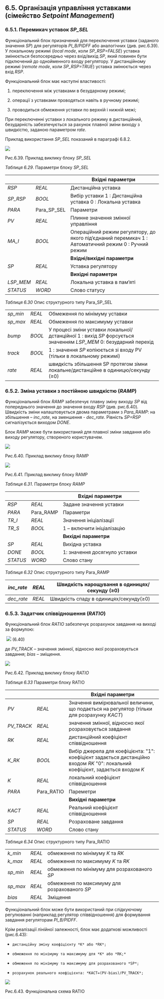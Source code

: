 ## 6.5. Організація управління уставками (сімейство *Setpoint* *Management*)

### 6.5.1.  Перемикач уставок *SP_SEL*

Функціональний блок призначений для переключення уставки (заданого значення *SP*) для регуляторів *PI_B/PIDFF* або аналогічних (див. рис.6.39). У локальному режимі (*local* *mode*, коли *SP_RSP=FALSE*) уставка змінюється безпосередньо через вхід/вихід *SP*, який повинен бути підключений до однойменного входу регулятору. У дистанційному режимі (*remote* *mode*, коли *SP_RSP=TRUE*) уставка змінюється через вхід *RSP*.

Функціональний блок має наступні властивості:

1)  переключення між уставками в безударному режимі;

2)  операції з уставками проводяться навіть в ручному режимі;

3)  проводиться обмеження уставки по верхній і нижній межі;

При переключенні уставки з локального режиму в дистанційний, безударність забезпечується за рахунок плавної зміни виходу з швидкістю, заданою параметром *rate*. 

Приклад використання *SP_SEL* показаний в параграфі 6.8.2. 

![](media6/6_39.png)

Рис.6.39. Приклад виклику блоку *SP_SEL*

*Таблиця* *6.29*. Параметри блоку *SP_SEL*

|           |             | Вхідні  параметри                                            |
| --------- | ----------- | ------------------------------------------------------------ |
| *RSP*     | *REAL*      | Дистанційна уставка                                          |
| *SP_RSP*  | *BOOL*      | Вибір уставки  1 : Дистанційна уставка   0 : Локальна уставка |
| *PARA*    | Para_SP_SEL | Параметри                                                    |
| *PV*      | *REAL*      | Плинне значення змінної  управління                          |
| *MA_I*    | *BOOL*      | Операційний режим  регулятору, до якого під’єднаний перемикач  1 : Автоматичний режим   0 : Ручний режим |
|           |             | **Вхідні/вихідні  параметри**                                |
| *SP*      | *REAL*      | Уставка регулятору                                           |
|           |             | **Вихідні  параметри**                                       |
| *LSP_MEM* | *REAL*      | Локальна уставка в  пам’яті                                  |
| *STATUS*  | *WORD*      | Слово статусу                                                |

*Таблиця* *6.30* Опис структурного типу Para_SP_SEL

|          |        |                                                              |
| -------- | ------ | ------------------------------------------------------------ |
| *sp_min* | *REAL* | Обмеження по мінімуму  уставки                               |
| *sp_max* | *REAL* | Обмеження по максимуму  уставки                              |
| *bump*   | *BOOL* | У процесі зміни уставки  локальної/дстанційної  1 : вихід *SP* форсується значенням *LSP_MEM*   0: безударний перехід |
| *track*  | *BOOL* | 1 : значення *SP* копіюється зі входу PV (тільки  в локальному режимі) |
| *rate*   | *REAL* | швидкість  збільшення SP протягом зімни локальне/дистанційне в  одиницю/секунду (≥0) |

### 6.5.2.  Зміна уставки з постійною швидкістю (*RAMP*)

Функціональний блок *RAMP* забезпечує плавну зміну виходу *SP* від попереднього значення до значення входу *RSP* (див. рис.6.40)*.* Швидкість зміни налаштовується двома параметрами з *Para_RAMP*: на збільшення – *inc_rate*, на зменшення - *dec_rate*. Рівність *SP=RSP* сигналізується виходом *DONE*. 

Блок *RAMP* може бути використаний для плавної зміни завдання або виходу регулятору, створеного користувачем. 

![](media6/6_40.png)

Рис.6.40. Приклад виклику блоку RAMP

![](media6/6_41.png)

Рис.6.41. Приклад виклику блоку RAMP

*Таблиця* *6.31*. Параметри блоку *RAMP*

|          |           | Вхідні  параметри             |
| -------- | --------- | ----------------------------- |
| *RSP*    | *REAL*    | Задане значення уставки       |
| *PARA*   | Para_RAMP | Параметри                     |
| *TR_I*   | *REAL*    | Значення ініціалізації        |
| *TR_S*   | *BOOL*    | 1 – включити  ініціалізацію   |
|          |           | **Вихідні  параметри**        |
| *SP*     | *REAL*    | Вихідна уставка               |
| *DONE*   | *BOOL*    | 1: значення досягнуло уставки |
| *STATUS* | *WORD*    | Слово стану                   |

*Таблиця* *6.32*   Опис структурного типу Para_RAMP

| *inc_rate* | *REAL* | Швидкість нарощування в  одиницях/секунду (≥0) |
| ---------- | ------ | ---------------------------------------------- |
| *dec_rate* | *REAL* | Швидкість спаду в  одиницях/секунду(≥0)        |

### 6.5.3.  Задатчик співвідношення (*RATIO*) 

Функціональний блок *RATIO* забезпечує розрахунок завдання на виході за формулою: 

​                    ![](media6/f6_40.png)                   (6.40)

де *PV_TRACK* *–* значення змінної, відносно якої розраховується завдання; *bias* – зміщення. 

![](media6/6_42.png)

Рис.6.42. Приклад виклику блоку *RATIO*

*Таблиця* *6.33* Параметри блоку RATIO

|            |            | Вхідні  параметри                                            |
| ---------- | ---------- | ------------------------------------------------------------ |
| *PV*       | *REAL*     | Значення вимірювальної  величини, що подається на регулятор (тільки для розрахунку *KACT*) |
| *PV_TRACK* | *REAL*     | значення змінної,  відносно якої розраховується завдання     |
| *RK*       | *REAL*     | дистанційний коефіцієнт  співвідношення                      |
| *K_RK*     | *BOOL*     | Вибір джерела для  коефіцієнта:  "1":  коефіцієнт задається дистанційно  входом *RK*   "0": локальний коефіцієнт, задається входом *K* |
| *K*        | *REAL*     | локальний коефіцієнт  співвідношення                         |
| *PARA*     | Para_RATIO | Пареметри                                                    |
|            |            | **Вихідні  параметри**                                       |
| *KACT*     | *REAL*     | Реальний коефіцієнт  співвідношення                          |
| *SP*       | *REAL*     | Розраховане завдання                                         |
| *STATUS*   | *WORD*     | Слово стану                                                  |

*Таблиця* *6.34* Опис структурного типу Para_RATIO

|          |        |                                                |
| -------- | ------ | ---------------------------------------------- |
| *k_min*  | *REAL* | обмеження по мінімуму *K* та *RK*              |
| *k_max*  | *REAL* | обмеження по максимуму *K* та *RK*             |
| *sp_min* | *REAL* | обмеження по мінімуму  для розрахованого *SP*  |
| *sp_max* | *REAL* | обмеження по максимуму  для розрахованого *SP* |
| *bias*   | *REAL* | Зміщення                                       |

Функціональний блок може бути використаний при слідкуючому регулюванні (наприклад регулятор співвідношення) для формування завдання регуляторам *PI_B/PIDFF*.

Крім реалізації лінійної залежності, блок має додаткові можливості (рис.6.43):

-     дистанційну зміну коефіцієнту *K* або *RK*;

-     обмеження по мінімуму та максимуму для *K* або *RK;*

-     обмеження по мінімуму та максимуму для розрахованого *SP*;

-     розрахунок реального коефіцієнта: *KACT=(PV-bias)/PV_TRACK*; 

![](media6/6_43.png)

Рис.6.43. Функціональна схема RATIO